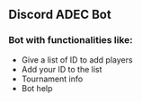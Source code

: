 ## Discord ADEC Bot

### Bot with functionalities like:

* Give a list of ID to add players
* Add your ID to the list
* Tournament info
* Bot help
